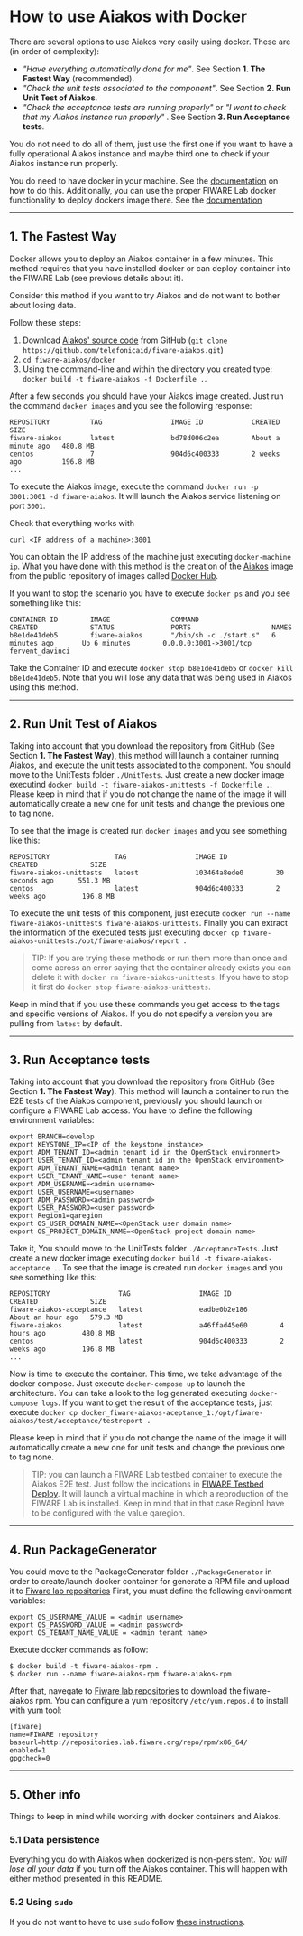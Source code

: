 
# How to use Aiakos with Docker

There are several options to use Aiakos very easily using docker. These are (in order of complexity):

- _"Have everything automatically done for me"_. See Section **1. The Fastest Way** (recommended).
- _"Check the unit tests associated to the component"_. See Section **2. Run Unit Test of Aiakos**.
- _"Check the acceptance tests are running properly"_ or _"I want to check that my Aiakos instance run properly"_ . See Section **3. Run Acceptance tests**.

You do not need to do all of them, just use the first one if you want to have a fully operational Aiakos instance and maybe third one to check if your Aiakos instance run properly.

You do need to have docker in your machine. See the [documentation](https://docs.docker.com/installation/) on how to do this. Additionally, you can use the proper FIWARE Lab docker functionality to deploy dockers image there. See the [documentation](https://docs.docker.com/installation/)

----
## 1. The Fastest Way

Docker allows you to deploy an Aiakos container in a few minutes. This method requires that you have installed docker or can deploy container into the FIWARE Lab (see previous details about it).

Consider this method if you want to try Aiakos and do not want to bother about losing data.

Follow these steps:

1. Download [Aiakos' source code](https://github.com/telefonicaid/fiware-aiakos) from GitHub (`git clone https://github.com/telefonicaid/fiware-aiakos.git`)
2. `cd fiware-aiakos/docker`
3. Using the command-line and within the directory you created type: `docker build -t fiware-aiakos -f Dockerfile .`.

After a few seconds you should have your Aiakos image created. Just run the command `docker images` and you see the following response:

    REPOSITORY          TAG                 IMAGE ID            CREATED              SIZE
    fiware-aiakos       latest              bd78d006c2ea        About a minute ago   480.8 MB
    centos              7                   904d6c400333        2 weeks ago          196.8 MB
    ...

To execute the Aiakos image, execute the command `docker run -p 3001:3001 -d fiware-aiakos`. It will launch the Aiakos service listening on port `3001`.

Check that everything works with

	curl <IP address of a machine>:3001

You can obtain the IP address of the machine just executing `docker-machine ip`. What you have done with this method is the creation of the [Aiakos](https://hub.docker.com/r/fiware/aiakos/) image from the public repository of images called [Docker Hub](https://hub.docker.com/).

If you want to stop the scenario you have to execute `docker ps` and you see something like this:

    CONTAINER ID        IMAGE               COMMAND                  CREATED             STATUS              PORTS                    NAMES
    b8e1de41deb5        fiware-aiakos       "/bin/sh -c ./start.s"   6 minutes ago       Up 6 minutes        0.0.0.0:3001->3001/tcp   fervent_davinci


Take the Container ID and execute `docker stop b8e1de41deb5` or `docker kill b8e1de41deb5`. Note that you will lose any data that was being used in Aiakos using this method.

----
## 2. Run Unit Test of Aiakos

Taking into account that you download the repository from GitHub (See Section **1. The Fastest Way**), this method will launch a container running Aiakos, and execute the unit tests associated to the component. You should move to the UnitTests folder `./UnitTests`. Just create a new docker image executind `docker build -t fiware-aiakos-unittests -f Dockerfile .`. Please keep in mind that if you do not change the name of the image it will automatically create a new one for unit tests and change the previous one to tag none.

To see that the image is created run `docker images` and you see something like this:

    REPOSITORY                TAG                 IMAGE ID            CREATED             SIZE
    fiware-aiakos-unittests   latest              103464a8ede0        30 seconds ago      551.3 MB
    centos                    latest              904d6c400333        2 weeks ago         196.8 MB

To execute the unit tests of this component, just execute `docker run --name fiware-aiakos-unittests fiware-aiakos-unittests`. Finally you can extract the information of the executed tests just executing `docker cp fiware-aiakos-unittests:/opt/fiware-aiakos/report .`


> TIP: If you are trying these methods or run them more than once and come across an error saying that the container already exists you can delete it with `docker rm fiware-aiakos-unittests`. If you have to stop it first do `docker stop fiware-aiakos-unittests`.

Keep in mind that if you use these commands you get access to the tags and specific versions of Aiakos. If you do not specify a version you are pulling from `latest` by default.

----
## 3. Run Acceptance tests

Taking into account that you download the repository from GitHub (See Section **1. The Fastest Way**). This method will launch a container to run the E2E tests of the Aiakos component, previously you should launch or configure a FIWARE Lab access. You have to define the following environment variables:

    export BRANCH=develop
    export KEYSTONE_IP=<IP of the keystone instance>
    export ADM_TENANT_ID=<admin tenant id in the OpenStack environment>
    export USER_TENANT_ID=<admin tenant id in the OpenStack environment>
    export ADM_TENANT_NAME=<admin tenant name>
    export USER_TENANT_NAME=<user tenant name>
    export ADM_USERNAME=<admin username>
    export USER_USERNAME=<username>
    export ADM_PASSWORD=<admin password>
    export USER_PASSWORD=<user password>
    export Region1=qaregion
    export OS_USER_DOMAIN_NAME=<OpenStack user domain name>
    export OS_PROJECT_DOMAIN_NAME=<OpenStack project domain name>	

Take it, You should move to the UnitTests folder `./AcceptanceTests`. Just create a new docker image executing `docker build -t fiware-aiakos-acceptance .`. To see that the image is created run `docker images` and you see something like this:

    REPOSITORY                 TAG                 IMAGE ID            CREATED             SIZE
    fiware-aiakos-acceptance   latest              eadbe0b2e186        About an hour ago   579.3 MB
    fiware-aiakos              latest              a46ffad45e60        4 hours ago         480.8 MB
    centos                     latest              904d6c400333        2 weeks ago         196.8 MB
    ...

Now is time to execute the container. This time, we take advantage of the docker compose. Just execute `docker-compose up` to launch the architecture. You can take a look to the log generated executing `docker-compose logs`. If you want to get the result of the acceptance tests, just execute `docker cp docker_fiware-aiakos-aceptance_1:/opt/fiware-aiakos/test/acceptance/testreport .`

Please keep in mind that if you do not change the name of the image it will automatically create a new one for unit tests and change the previous one to tag none.

> TIP: you can launch a FIWARE Lab testbed container to execute the Aiakos E2E test. Just follow the indications in [FIWARE Testbed Deploy](https://hub.docker.com/r/fiware/testbed-deploy/). It will launch a virtual machine in which a reproduction of the FIWARE Lab is installed. Keep in mind that in that case Region1 have to be configured with the value qaregion.

----
## 4. Run PackageGenerator

You could move to the PackageGenerator folder `./PackageGenerator` in order to create/launch docker container for generate a RPM file and upload it to [Fiware lab repositories](http://repositories.lab.fiware.org/repo/files/)
First, you must define the following environment variables:

    export OS_USERNAME_VALUE = <admin username>
    export OS_PASSWORD_VALUE = <admin password>
    export OS_TENANT_NAME_VALUE = <admin tenant name>
    
Execute docker commands as follow:

    $ docker build -t fiware-aiakos-rpm .
    $ docker run --name fiware-aiakos-rpm fiware-aiakos-rpm

After that, navegate to [Fiware lab repositories](http://repositories.lab.fiware.org/repo/files/) to download the fiware-aiakos rpm.
You can configure a yum repository `/etc/yum.repos.d` to install with yum tool:

    [fiware]
    name=FIWARE repository
    baseurl=http://repositories.lab.fiware.org/repo/rpm/x86_64/
    enabled=1
    gpgcheck=0
    

----
## 5. Other info

Things to keep in mind while working with docker containers and Aiakos.

### 5.1 Data persistence
Everything you do with Aiakos when dockerized is non-persistent. *You will lose all your data* if you turn off the Aiakos container. This will happen with either method presented in this README.

### 5.2 Using `sudo`

If you do not want to have to use `sudo` follow [these instructions](http://askubuntu.com/questions/477551/how-can-i-use-docker-without-sudo).
   